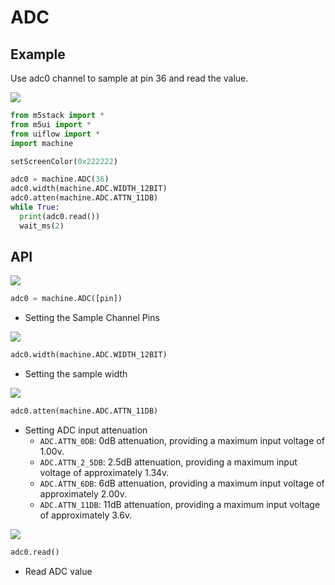 # ADC

##  Example

Use adc0 channel to sample at pin 36 and read the value.

<img class="blockly_svg" src="https://m5stack.oss-cn-shenzhen.aliyuncs.com/resource/docs/static/assets/img/uiflow/blockly/hardwares/adc/uiflow_block_adc_example.svg"> 


```python
from m5stack import *
from m5ui import *
from uiflow import *
import machine

setScreenColor(0x222222)

adc0 = machine.ADC(36)
adc0.width(machine.ADC.WIDTH_12BIT)
adc0.atten(machine.ADC.ATTN_11DB)
while True:
  print(adc0.read())
  wait_ms(2)

```

## API

<img class="blockly_svg" src="https://m5stack.oss-cn-shenzhen.aliyuncs.com/resource/docs/static/assets/img/uiflow/blockly/hardwares/adc/uiflow_block_adc_init.svg"> 

```python
adc0 = machine.ADC([pin])
```

- Setting the Sample Channel Pins

<img class="blockly_svg" src="https://m5stack.oss-cn-shenzhen.aliyuncs.com/resource/docs/static/assets/img/uiflow/blockly/hardwares/adc/uiflow_block_adc_set_width.svg"> 

```python
adc0.width(machine.ADC.WIDTH_12BIT)
```

- Setting the sample width

<img class="blockly_svg" src="https://m5stack.oss-cn-shenzhen.aliyuncs.com/resource/docs/static/assets/img/uiflow/blockly/hardwares/adc/uiflow_block_adc_set_atten.svg"> 

```python
adc0.atten(machine.ADC.ATTN_11DB)
```

- Setting ADC input attenuation
  - `ADC.ATTN_0DB`: 0dB attenuation, providing a maximum input voltage of 1.00v.
  - `ADC.ATTN_2_5DB`: 2.5dB attenuation, providing a maximum input voltage of approximately 1.34v.
  - `ADC.ATTN_6DB`: 6dB attenuation, providing a maximum input voltage of approximately 2.00v.
  - `ADC.ATTN_11DB`: 11dB attenuation, providing a maximum input voltage of approximately 3.6v.


<img class="blockly_svg" src="https://m5stack.oss-cn-shenzhen.aliyuncs.com/resource/docs/static/assets/img/uiflow/blockly/hardwares/adc/uiflow_block_adc_set_read_value.svg"> 

```python
adc0.read()
```

- Read ADC value

